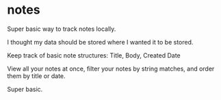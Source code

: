# notes

Super basic way to track notes locally.

I thought my data should be stored where I wanted it to be stored.

Keep track of basic note structures: Title, Body, Created Date

View all your notes at once, filter your notes by string matches, and order them by title or date.

Super basic.

